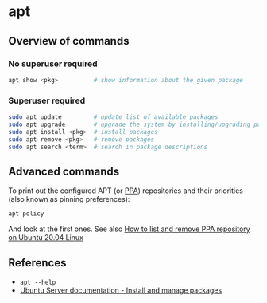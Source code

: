 # apt

## Overview of commands

### No superuser required

```bash
apt show <pkg>          # show information about the given package
```

### Superuser required

```bash
sudo apt update         # update list of available packages
sudo apt upgrade        # upgrade the system by installing/upgrading packages
sudo apt install <pkg>  # install packages
sudo apt remove <pkg>   # remove packages
sudo apt search <term>  # search in package descriptions
```

## Advanced commands

To print out the configured APT (or [PPA](https://help.launchpad.net/Packaging/PPA)) repositories and their priorities (also known as pinning preferences):

```bash
apt policy
```

And look at the first ones. See also [How to list and remove PPA repository on Ubuntu 20.04 Linux](https://linuxconfig.org/how-to-list-and-remove-ppa-repository-on-ubuntu-20-04-linux)

## References

* `apt --help`
* [Ubuntu Server documentation - Install and manage packages](https://documentation.ubuntu.com/server/how-to/software/package-management/index.html)
